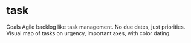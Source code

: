 task
====

Goals
  Agile backlog like task management.  No due dates, just priorities.
  Visual map of tasks on urgency, important axes, with color dating.

